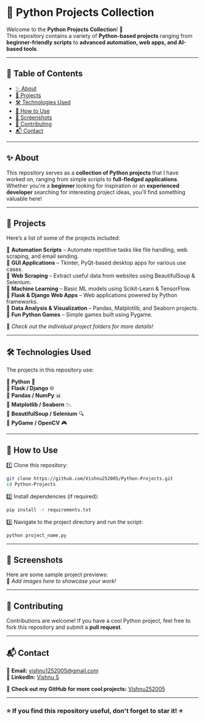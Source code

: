 
# 🐍 Python Projects Collection  

Welcome to the **Python Projects Collection**! 🚀  
This repository contains a variety of **Python-based projects** ranging from **beginner-friendly scripts** to **advanced automation, web apps, and AI-based tools**.  

---

## 📌 Table of Contents  
- [✨ About](#-about)  
- [🚀 Projects](#-projects)  
- [🛠 Technologies Used](#-technologies-used)  
- [📂 How to Use](#-how-to-use)  
- [📸 Screenshots](#-screenshots)  
- [🤝 Contributing](#-contributing)  
- [📬 Contact](#-contact)  

---

## ✨ About  
This repository serves as a **collection of Python projects** that I have worked on, ranging from simple scripts to **full-fledged applications**. Whether you're a **beginner** looking for inspiration or an **experienced developer** searching for interesting project ideas, you'll find something valuable here!  

---

## 🚀 Projects  
Here’s a list of some of the projects included:  

🔹 **Automation Scripts** – Automate repetitive tasks like file handling, web scraping, and email sending.  
🔹 **GUI Applications** – Tkinter, PyQt-based desktop apps for various use cases.  
🔹 **Web Scraping** – Extract useful data from websites using BeautifulSoup & Selenium.  
🔹 **Machine Learning** – Basic ML models using Scikit-Learn & TensorFlow.  
🔹 **Flask & Django Web Apps** – Web applications powered by Python frameworks.  
🔹 **Data Analysis & Visualization** – Pandas, Matplotlib, and Seaborn projects.  
🔹 **Fun Python Games** – Simple games built using Pygame.  

📌 *Check out the individual project folders for more details!*  

---

## 🛠 Technologies Used  
The projects in this repository use:  

🔹 **Python** 🐍  
🔹 **Flask / Django** 🌐  
🔹 **Pandas / NumPy** 📊  
🔹 **Matplotlib / Seaborn** 📉  
🔹 **BeautifulSoup / Selenium** 🔍  
🔹 **PyGame / OpenCV** 🎮  

---

## 📂 How to Use  
1️⃣ Clone this repository:  
```bash
git clone https://github.com/Vishnu252005/Python-Projects.git
cd Python-Projects
```
2️⃣ Install dependencies (if required):  
```bash
pip install -r requirements.txt
```
3️⃣ Navigate to the project directory and run the script:  
```bash
python project_name.py
```

---

## 📸 Screenshots  
Here are some sample project previews:  
📌 *Add images here to showcase your work!*  

---

## 🤝 Contributing  
Contributions are welcome! If you have a cool Python project, feel free to fork this repository and submit a **pull request**.  

---

## 📬 Contact  
📧 **Email:** [vishnu1252005@gmail.com](mailto:vishnu1252005@gmail.com)  
💼 **LinkedIn:** [Vishnu S](https://www.linkedin.com/in/vishnu-s-382486238/)  

🔗 **Check out my GitHub for more cool projects:** [Vishnu252005](https://github.com/Vishnu252005)  

---

### ⭐ If you find this repository useful, don't forget to **star** it! ⭐  
```
